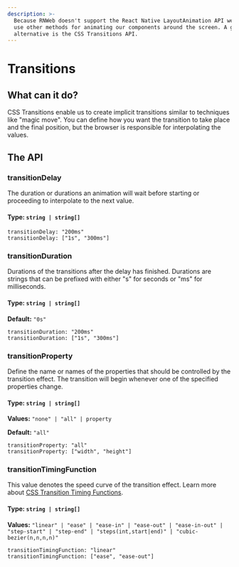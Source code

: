 ```yaml
---
description: >-
  Because RNWeb doesn't support the React Native LayoutAnimation API we need to
  use other methods for animating our components around the screen. A good
  alternative is the CSS Transitions API.
---
```


# Transitions

## What can it do?

CSS Transitions enable us to create implicit transitions similar to techniques like "magic move". You can define how you want the transition to take place and the final position, but the browser is responsible for interpolating the values.

## The API

### transitionDelay

The duration or durations an animation will wait before starting or proceeding to interpolate to the next value.

#### **Type:** `string | string[]`

```text
transitionDelay: "200ms"
transitionDelay: ["1s", "300ms"]
```

### transitionDuration

Durations of the transitions after the delay has finished. Durations are strings that can be prefixed with either "s" for seconds or "ms" for milliseconds.

#### **Type:** `string | string[]`

**Default:** `"0s"`

```text
transitionDuration: "200ms"
transitionDuration: ["1s", "300ms"]
```

### transitionProperty

Define the name or names of the properties that should be controlled by the transition effect. The transition will begin whenever one of the specified properties change.

#### **Type:** `string | string[]`

**Values:** `"none" | "all" | property`

**Default:** `"all"`

```text
transitionProperty: "all"
transitionProperty: ["width", "height"]
```

### transitionTimingFunction

This value denotes the speed curve of the transition effect. Learn more about [CSS Transition Timing Functions](https://www.w3schools.com/cssref/css3_pr_transition-timing-function.asp).

#### **Type:** `string | string[]`

**Values:** `"linear" | "ease" | "ease-in" | "ease-out" | "ease-in-out" | "step-start" | "step-end" | "steps(int,start|end)" | "cubic-bezier(n,n,n,n)"`

```text
transitionTimingFunction: "linear"
transitionTimingFunction: ["ease", "ease-out"]
```
